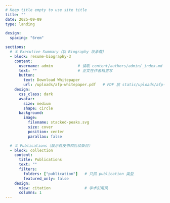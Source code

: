 ```yaml
---
# Keep title empty to use site title
title: ""
date: 2025-09-09
type: landing

design:
  spacing: "6rem"

sections:
  # ① Executive Summary（以 Biography 块承载）
  - block: resume-biography-3
    content:
      username: admin           # 读取 content/authors/admin/_index.md
      text: ""                  # 正文在作者档里写
      button:
        text: Download Whitepaper
        url: /uploads/afp-whitepaper.pdf   # PDF 放 static/uploads/afp-whitepaper.pdf
    design:
      css_class: dark
      avatar:
        size: medium
        shape: circle
      background:
        image:
          filename: stacked-peaks.svg
          size: cover
          position: center
          parallax: false

  # ② Publications（展示白皮书和后续条目）
  - block: collection
    content:
      title: Publications
      text: ""
      filters:
        folders: ["publication"]   # 只抓 publication 类型
        featured_only: false
    design:
      view: citation               # 学术引用风
      columns: 1
---
```


